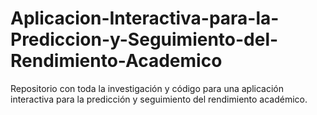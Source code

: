 # Aplicacion-Interactiva-para-la-Prediccion-y-Seguimiento-del-Rendimiento-Academico
Repositorio con toda la investigación y código para una aplicación interactiva para la predicción y seguimiento del rendimiento académico.
